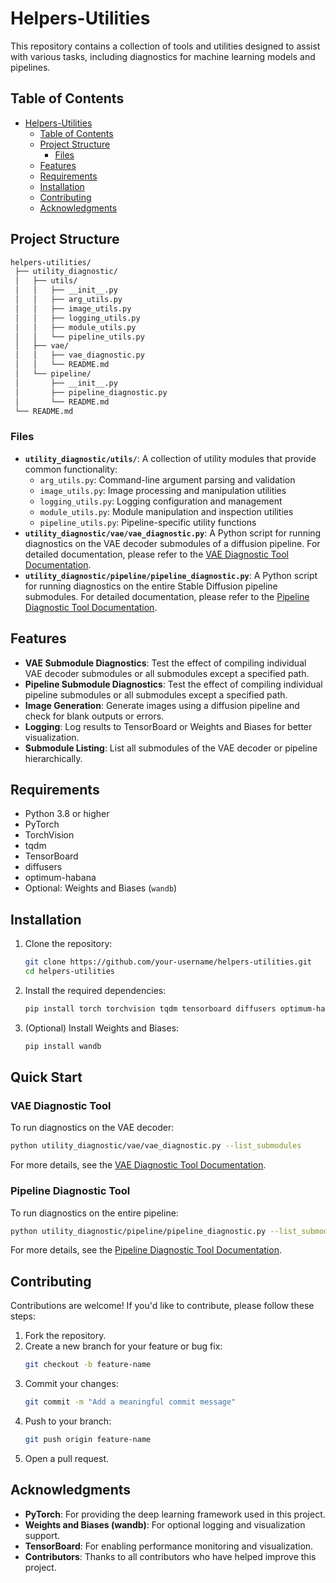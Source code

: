 # Helpers-Utilities

This repository contains a collection of tools and utilities designed to assist with various tasks, including diagnostics for machine learning models and pipelines.

## Table of Contents

- [Helpers-Utilities](#helpers-utilities)
  - [Table of Contents](#table-of-contents)
  - [Project Structure](#project-structure)
    - [Files](#files)
  - [Features](#features)
  - [Requirements](#requirements)
  - [Installation](#installation)
  - [Contributing](#contributing)
  - [Acknowledgments](#acknowledgments)

## Project Structure

```bash
helpers-utilities/
 ├── utility_diagnostic/
 │   ├── utils/
 │   │   ├── __init__.py
 │   │   ├── arg_utils.py
 │   │   ├── image_utils.py
 │   │   ├── logging_utils.py
 │   │   ├── module_utils.py
 │   │   └── pipeline_utils.py
 │   ├── vae/
 │   │   ├── vae_diagnostic.py
 │   │   └── README.md
 │   └── pipeline/
 │       ├── __init__.py
 │       ├── pipeline_diagnostic.py
 │       └── README.md
 └── README.md
```

### Files

- **`utility_diagnostic/utils/`**: A collection of utility modules that provide common functionality:
  - `arg_utils.py`: Command-line argument parsing and validation
  - `image_utils.py`: Image processing and manipulation utilities
  - `logging_utils.py`: Logging configuration and management
  - `module_utils.py`: Module manipulation and inspection utilities
  - `pipeline_utils.py`: Pipeline-specific utility functions
- **`utility_diagnostic/vae/vae_diagnostic.py`**: A Python script for running diagnostics on the VAE decoder submodules of a diffusion pipeline. For detailed documentation, please refer to the [VAE Diagnostic Tool Documentation](utility_diagnostic/vae/README.md).
- **`utility_diagnostic/pipeline/pipeline_diagnostic.py`**: A Python script for running diagnostics on the entire Stable Diffusion pipeline submodules. For detailed documentation, please refer to the [Pipeline Diagnostic Tool Documentation](utility_diagnostic/pipeline/README.md).

## Features

- **VAE Submodule Diagnostics**: Test the effect of compiling individual VAE decoder submodules or all submodules except a specified path.
- **Pipeline Submodule Diagnostics**: Test the effect of compiling individual pipeline submodules or all submodules except a specified path.
- **Image Generation**: Generate images using a diffusion pipeline and check for blank outputs or errors.
- **Logging**: Log results to TensorBoard or Weights and Biases for better visualization.
- **Submodule Listing**: List all submodules of the VAE decoder or pipeline hierarchically.

## Requirements

- Python 3.8 or higher
- PyTorch
- TorchVision
- tqdm
- TensorBoard
- diffusers
- optimum-habana
- Optional: Weights and Biases (`wandb`)

## Installation

1. Clone the repository:
   ```bash
   git clone https://github.com/your-username/helpers-utilities.git
   cd helpers-utilities
   ```
2. Install the required dependencies:
   ```bash
   pip install torch torchvision tqdm tensorboard diffusers optimum-habana
   ```
3. (Optional) Install Weights and Biases:
   ```bash
   pip install wandb
   ```

## Quick Start

### VAE Diagnostic Tool

To run diagnostics on the VAE decoder:

```bash
python utility_diagnostic/vae/vae_diagnostic.py --list_submodules
```

For more details, see the [VAE Diagnostic Tool Documentation](utility_diagnostic/vae/README.md).

### Pipeline Diagnostic Tool

To run diagnostics on the entire pipeline:

```bash
python utility_diagnostic/pipeline/pipeline_diagnostic.py --list_submodules
```

For more details, see the [Pipeline Diagnostic Tool Documentation](utility_diagnostic/pipeline/README.md).

## Contributing

Contributions are welcome! If you'd like to contribute, please follow these steps:

1. Fork the repository.
2. Create a new branch for your feature or bug fix:
   ```bash
   git checkout -b feature-name
   ```
3. Commit your changes:
   ```bash
   git commit -m "Add a meaningful commit message"
   ```
4. Push to your branch:
   ```bash
   git push origin feature-name
   ```
5. Open a pull request.

## Acknowledgments

- **PyTorch**: For providing the deep learning framework used in this project.
- **Weights and Biases (wandb)**: For optional logging and visualization support.
- **TensorBoard**: For enabling performance monitoring and visualization.
- **Contributors**: Thanks to all contributors who have helped improve this project.
